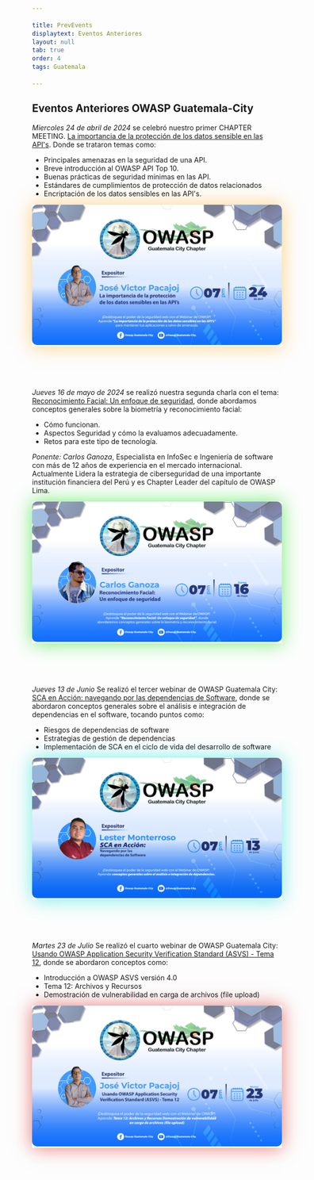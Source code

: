 ```yaml
---

title: PrevEvents
displaytext: Eventos Anteriores
layout: null
tab: true
order: 4
tags: Guatemala

---
```


## Eventos Anteriores OWASP Guatemala-City

*Miercoles 24 de abril de 2024* se celebró nuestro primer CHAPTER MEETING. [La importancia de la protección de los datos sensible en las API's](https://www.youtube.com/watch?v=qOrb8wLTzsM&t=48s). Donde se trataron temas como:
- Principales amenazas en la seguridad de una API.
- Breve introducción al OWASP API Top 10.
- Buenas prácticas de seguridad minimas en las API.
- Estándares de cumplimientos de protección de datos relacionados
- Encriptación de los datos sensibles en las API's.

<div align="center" style="padding: 0px; box-shadow: 0 0 35px rgba(255, 165, 0, 0.5);">
    <img src="assets/images/owasp1.jpg" style="border-radius: 10px;">
</div>

<div style="height: 5em;"></div>

*Jueves 16 de mayo de 2024* se realizó nuestra segunda charla con el tema: [Reconocimiento Facial: Un enfoque de seguridad](https://www.youtube.com/watch?v=XsV0sGT4iXY), donde abordamos conceptos generales sobre la biometría y reconocimiento facial:
- Cómo funcionan.
- Aspectos Seguridad y cómo la evaluamos adecuadamente.
- Retos para este tipo de tecnología.

 *Ponente: Carlos Ganoza*, Especialista en InfoSec e Ingeniería de software con más de 12 años de experiencia en el mercado internacional. Actualmente Lidera la estrategia de ciberseguridad de una importante institución financiera del Perú y es Chapter Leader del capítulo de OWASP Lima. 

<div align="center" style="padding: 0px; box-shadow: 0 0 35px rgba(77, 233, 77, 0.8);">
    <img src="assets/images/owasp2.jpg" style="border-radius: 10px;">
</div>

<div style="height: 5em;"></div>




*Jueves 13 de Junio* Se realizó el tercer webinar de OWASP Guatemala City: [SCA en Acción: navegando por las dependencias de Software](https://www.youtube.com/watch?v=axnIMnYbrzw&t=99s), donde se abordaron conceptos generales sobre el análisis e integración de dependencias en el software, tocando puntos como:

- Riesgos de dependencias de software
- Estrategias de gestión de dependencias
- Implementación de SCA en el ciclo de vida del desarrollo de software

<div align="center" style="padding: 0px; box-shadow: 0 0 35px rgba(77, 233, 224, 0.8);">
    <img src="assets/images/owasp3.jpeg" style="border-radius: 10px;">
</div>

<div style="height: 5em;"></div>


*Martes 23 de Julio* Se realizó el cuarto webinar de OWASP Guatemala City: [Usando OWASP Application Security Verification Standard (ASVS) - Tema 12](https://www.youtube.com/watch?v=zIlZm-LE8NE), donde se abordaron conceptos como:

- Introducción a OWASP ASVS versión 4.0
- Tema 12: Archivos y Recursos
- Demostración de vulnerabilidad en carga de archivos (file upload)


<div align="center" style="padding: 0px; box-shadow: 0 0 35px rgba(225, 87, 80, 0.8);">
    <img src="assets/images/owasp4.jpeg" style="border-radius: 10px;">
</div>

<div style="height: 5em;"></div>
